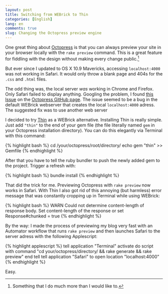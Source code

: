 ```yaml
---
layout: post
title: Switching from WEBrick to Thin
categories: [English]
lang: en
comments: true
slug: Changing the Octopress preview engine
---
```


One great thing about [Octopress](http://octopress.org) is that you can always preview your site in your browser locally with the `rake preview` command. This is a great feature for fiddling with the design without making every change public.[^fiddle]<!--more-->

[^fiddle]: Something that I do much more than I would like to.

But ever since I updated to OS X 10.9 Mavericks, accessing `localhost:4000` was not working in Safari. It would only throw a blank page and 404s for the `.css` and `.html` files.

The odd thing was, the local server *was* working in Chrome and Firefox. Only Safari failed to display anything. Googling the problem, I found [this Issue](https://github.com/imathis/octopress/issues/1395) on the [Octopress GitHub page](https://github.com/imathis/octopress/). The issue seemed to be a bug in the default WEBrick webserver that creates the local `localhost:4000` adress. The suggested fix was to use another web server

I decided to try [Thin](http://code.macournoyer.com/thin/) as a WEBrick alternative. Installing Thin is really simple. Just add `"thin"` to the end of your gem file (the file literally named `gem` in your Octopress installation directory). You can do this elegantly via Terminal with this command:

{% highlight bash %}
cd /your/octopress/root/directory/
echo gem \"thin\" >> Gemfile
{% endhighlight %}

After that you have to tell the ruby bundler to push the newly added gem to the project. Trigger a refresh with:

{% highlight bash %}
bundle install
{% endhighlight %}

That did the trick for me. Previewing Octopress with `rake preview` now works in Safari. With Thin I also got rid of this annoying (but harmless) error message that was constantly cropping up in Terminal while using WEBrick:

{% highlight bash %}
WARN Could not determine content-length of response body.
Set content-length of the response or set Response#chunked = true
{% endhighlight %}

By the way: I made the process of previewing my blog very fast with an Automator workflow that runs `rake preview` and then launches Safari to the server adress with the following Applescript:

{% highlight applescript %}
tell application "Terminal"
        activate
        do script with command "cd your/octopress/directory/ && rake generate && rake preview"
end tell
tell application "Safari" to open location "localhost:4000"
{% endhighlight %}

Easy.